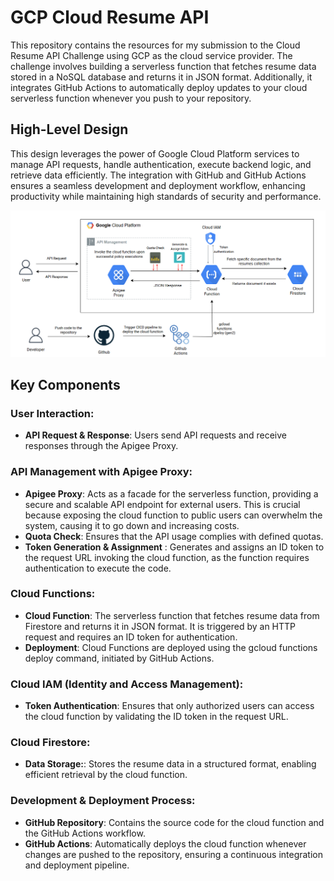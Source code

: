 # GCP Cloud Resume API
This repository contains the resources for my submission to the Cloud Resume API Challenge using GCP as the cloud service provider. The challenge involves building a serverless function that fetches resume data stored in a NoSQL database and returns it in JSON format. Additionally, it integrates GitHub Actions to automatically deploy updates to your cloud serverless function whenever you push to your repository.

## High-Level Design
This design leverages the power of Google Cloud Platform services to manage API requests, handle authentication, execute backend logic, and retrieve data efficiently. The integration with GitHub and GitHub Actions ensures a seamless development and deployment workflow, enhancing productivity while maintaining high standards of security and performance.

![Architecture Diagram](./images/gcp-hld.png)

## Key Components
### **User Interaction**:
   - **API Request & Response**: Users send API requests and receive responses through the Apigee Proxy.
### **API Management with Apigee Proxy**:
   - **Apigee Proxy**: Acts as a facade for the serverless function, providing a secure and scalable API endpoint for external users. This is crucial because exposing the cloud function to public users can overwhelm the system, causing it to go down and increasing costs. 
   - **Quota Check**: Ensures that the API usage complies with defined quotas.
   - **Token Generation & Assignment** : Generates and assigns an ID token to the request URL invoking the cloud function, as the function requires authentication to execute the code. 
### **Cloud Functions**:
   - **Cloud Function**: The serverless function that fetches resume data from Firestore and returns it in JSON format. It is triggered by an HTTP request and requires an ID token for authentication.
   - **Deployment**: Cloud Functions are deployed using the gcloud functions deploy command, initiated by GitHub Actions.
### **Cloud IAM (Identity and Access Management)**:
   - **Token Authentication**: Ensures that only authorized users can access the cloud function by validating the ID token in the request URL.
### **Cloud Firestore**:
   - **Data Storage:**: Stores the resume data in a structured format, enabling efficient retrieval by the cloud function.
### **Development & Deployment Process**:
   - **GitHub Repository**: Contains the source code for the cloud function and the GitHub Actions workflow.
   - **GitHub Actions**: Automatically deploys the cloud function whenever changes are pushed to the repository, ensuring a continuous integration and deployment pipeline.